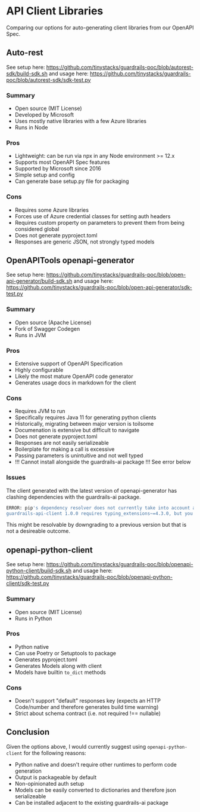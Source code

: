 # API Client Libraries
Comparing our options for auto-generating client libraries from our OpenAPI Spec.

## Auto-rest
See setup here: https://github.com/tinystacks/guardrails-poc/blob/autorest-sdk/build-sdk.sh
and usage here: https://github.com/tinystacks/guardrails-poc/blob/autorest-sdk/sdk-test.py
### Summary
  - Open source (MIT License)
  - Developed by Microsoft
  - Uses mostly native libraries with a few Azure libraries
  - Runs in Node

### Pros
  - Lightweight: can be run via npx in any Node environment >= 12.x
  - Supports most OpenAPI Spec features
  - Supported by Microsoft since 2016
  - Simple setup and config
  - Can generate base setup.py file for packaging
### Cons
  - Requires some Azure libraries
  - Forces use of Azure credential classes for setting auth headers
  - Requires custom property on parameters to prevent them from being considered global
  - Does not generate pyproject.toml
  - Responses are generic JSON, not strongly typed models

## OpenAPITools openapi-generator
See setup here: https://github.com/tinystacks/guardrails-poc/blob/open-api-generator/build-sdk.sh
and usage here: https://github.com/tinystacks/guardrails-poc/blob/open-api-generator/sdk-test.py
### Summary
  - Open source (Apache License)
  - Fork of Swagger Codegen
  - Runs in JVM

### Pros
  - Extensive support of OpenAPI Specification
  - Highly configurable
  - Likely the most mature OpenAPI code generator
  - Generates usage docs in markdown for the client

### Cons
  - Requires JVM to run
  - Specifically requires Java 11 for generating python clients
  - Historically, migrating between major version is toilsome
  - Documenation is extensive but difficult to navigate
  - Does not generate pyproject.toml
  - Responses are not easily serializeable
  - Boilerplate for making a call is excessive
  - Passing parameters is unintuitive and not well typed
  - !!! Cannot install alongside the guardrails-ai package !!! See error below

### Issues
The client generated with the latest version of openapi-generator has clashing dependencies with the guardrails-ai package.

```bash
ERROR: pip's dependency resolver does not currently take into account all the packages that are installed. This behaviour is the source of the following dependency conflicts.
guardrails-api-client 1.0.0 requires typing_extensions~=4.3.0, but you have typing-extensions 4.7.1 which is incompatible.
```

This might be resolvable by downgrading to a previous version but that is not a desireable outcome.


## openapi-python-client
See setup here: https://github.com/tinystacks/guardrails-poc/blob/openapi-python-client/build-sdk.sh
and usage here: https://github.com/tinystacks/guardrails-poc/blob/openapi-python-client/sdk-test.py
### Summary
  - Open source (MIT License)
  - Runs in Python

### Pros
  - Python native
  - Can use Poetry or Setuptools to package
  - Generates pyproject.toml
  - Generates Models along with client
  - Models have builtin `to_dict` methods

### Cons
  - Doesn't support "default" responses key (expects an HTTP Code/number and therefore generates build time warning)
  - Strict about schema contract (i.e. not required !== nullable)


## Conclusion
Given the options above, I would currently suggest using `openapi-python-client` for the following reasons:
  - Python native and doesn't require other runtimes to perform code generation
  - Output is packageable by default
  - Non-opinionated auth setup
  - Models can be easily converted to dictionaries and therefore json serializeable
  - Can be installed adjacent to the existing guardrails-ai package